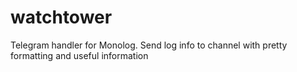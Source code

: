 # watchtower
Telegram handler for Monolog. Send log info to channel with pretty formatting and useful information
